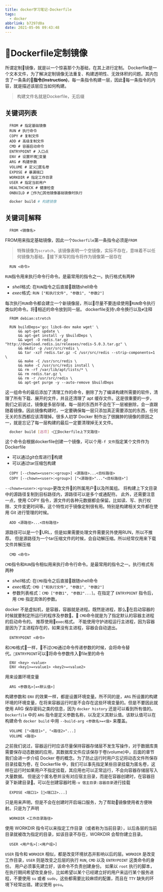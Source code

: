 ```yaml
---
title: docker学习笔记-Dockerfile
tags:
  - docker
abbrlink: b7297d0a
date: 2021-05-06 09:43:48
---
```


# Dockerfile定制镜像

所谓定制镜像，就是以一个惊喜那个为基础，在其上进行定制。
Dockerfile是一个文本文件，为了解决定制镜像无法重复、构建透明性、无效体积的问题。其内包含了一条条的**指令(Instruction)**，每一条指令构建一层，因此每一条指令的内容，就是描述该层应当如何构建。

> 构建文件名就是Dockerfile，无后缀

## 关键词列表
``` docker
  FROM # 指定基础镜像
  RUN # 执行命令
  COPY # 复制文件
  ADD # 高级复制文件
  CMD # 容器启动命令
  ENTRYPOINT # 入口点
  ENV # 设置环境变量
  ARG # 构建参数
  VOLUME # 定义匿名卷
  EXPOSE # 暴漏端口
  WORKDIR # 指定工作目录
  USER # 指定当前用户
  HEALTHCHECK # 健康检查
  ONBUILD # 作为其他镜像基础镜像时执行
```
``` sh
  docker build # 构建镜像
```

## 关键词解释

``` docker
  FROM <镜像名>
```
FROM用来指定基础镜像，因此一个`Dockerfile`第一条指令必须是`FROM`
> 特殊镜像为`scratch`，该镜像表明一个空镜像，实际不存在，意味着不以任何镜像为基础，接下来写的指令将作为镜像第一层存在

``` docker
  RUN <命令>
```
`RUN`指令用来执行命令行命令。是最常用的指令之一。执行格式有两种
- *shell*格式: 在`RUN`指令之后直接跟随shell命令
- *exec*格式: `RUN ["和执行文件", "参数1", "参数2"]`
  
每次执行`RUN`命令都会建立一个新镜像层，所以尽量不要连续使用`RUN`命令执行类似的命令。将相近的命令放到同一层。
dockerfile支持`\`命令换行以及`#`注释
``` docker {.line-numbers}
  FROM debian:stretch

  RUN buildDeps='gcc libc6-dev make wget' \
      && apt-get update \
      && apt-get install -y $buildDeps \
      && wget -O redis.tar.gz "http://download.redis.io/releases/redis-5.0.3.tar.gz" \
      && mkdir -p /usr/src/redis \
      && tar -xzf redis.tar.gz -C /usr/src/redis --strip-components=1 \
      && make -C /usr/src/redis \
      && make -C /usr/src/redis install \
      && rm -rf /var/lib/apt/lists/* \
      && rm redis.tar.gz \
      && rm -r /usr/src/redis \
      && apt-get purge -y --auto-remove $buildDeps
```
这一组命令的最后添加了清理工作的命令，删除了为了编译构建所需要的软件，清理了所有下载、展开的文件，并且还清理了 apt 缓存文件。这是很重要的一步，我们之前说过，镜像是多层存储，每一层的东西并不会在下一层被删除，会一直跟随着镜像。因此镜像构建时，一定要确保每一层只添加真正需要添加的东西，任何无关的东西都应该清理掉。很多人初学 Docker 制作出了很臃肿的镜像的原因之一，就是忘记了每一层构建的最后一定要清理掉无关文件。

``` sh
  docker build [选项] <Dockerfile上下文路径>
```
这个命令会根据dockerfile创建一个镜像，可以个用`-f 文件`指定某个文件作为Dockerfile

- 可以通过git仓库进行构建
- 可以通过tar压缩包构建

``` docker
  COPY [--chown=<user>:<group>] <源路径>...<目标路径>
  COPY [--chown=<user>:<group>] ["<源路径>"..."<目标路径>"]
```
`--chown=<user>:<group>`更改文件的所属用户以及所属组。
将构建上下文目录中的源路径复制到目标路径内，源路径可以是多个或通配符。
此外，还需要注意一点，使用 COPY 指令，源文件的各种元数据都会保留。比如读、写、执行权限、文件变更时间等。这个特性对于镜像定制很有用。特别是构建相关文件都在使用 Git 进行管理的时候。

``` docker
  ADD <源路径>...<目标路径>
```
源路径可以是一个URL，但是如果需要处理文件需要另外使用RUN，所以不推荐。
但是源路径为一个tar压缩文件的时候，会自动解压缩。所以经常仅用来下载文件并解压缩

``` docker
  CMD <命令>
```
`CMD`指令和`RUN`指令相似用来执行命令行命令。是最常用的指令之一。执行格式有两种
- *shell*格式: 在`CMD`指令之后直接跟随shell命令
- *exec*格式: `CMD ["和执行文件", "参数1", "参数2"]`
- 参数列表格式：`CMD ["参数1", "参数2"...]`。在指定了 `ENTRYPOINT` 指令后，用 `CMD` 指定具体的参数。

docker 不是虚拟机，是容器，容器就是进程。既然是进程，那么在启动容器的时候就要制定所运行的程序及参数。
`CMD`命令就是为了指定默认的容器主进程的启动命令的。
推荐使用`exec`格式。
不能使用守护进程运行主进程，因为容器是因为了主进程存在的，如果没有主进程，容器会自动退出。

``` docker
  ENTRYPOINT <命令>
```
和`CMD`格式一样，不过`CMD`通过命令传递参数的时候，会将命令替代。`ENTRYPOINT`可以将命令参数传入file里的命令

``` docker
  ENV <key> <value>
  ENV <key1>=<value1> <key2>=<value2>
```
用来设置环境变量

``` docker
  ARG <参数名>[=<默认值>]
```
构建参数和 `ENV` 的效果一样，都是设置环境变量。所不同的是，`ARG` 所设置的构建环境的环境变量，在将来容器运行时是不会存在这些环境变量的。但是不要因此就使用 ARG 保存密码之类的信息，因为 `docker history` 还是可以看到所有值的。
`Dockerfile` 中的 `ARG` 指令是定义参数名称，以及定义其默认值。该默认值可以在构建命令 `docker build` 中用 `--build-arg <参数名>=<值>` 来覆盖。

``` docker
  VOLUME ["<路径1>", "<路径2>"...]
  VOLUME <路径>
```
之前我们说过，容器运行时应该尽量保持容器存储层不发生写操作，对于数据库类需要保存动态数据的应用，其数据库文件应该保存于卷(volume)中，后面的章节我们会进一步介绍 Docker 卷的概念。为了防止运行时用户忘记将动态文件所保存目录挂载为卷，在 Dockerfile 中，我们可以事先指定某些目录挂载为匿名卷，这样在运行时如果用户不指定挂载，其应用也可以正常运行，不会向容器存储层写入大量数据。
但是这个匿名卷并没有对应宿主目录，而是在容器创建时，在容器目录下新建目录。可以在创建容器时用`-v 宿主目录:容器目录`进行挂载

``` docker
  EXPOSE <端口1> [<端口2>...]
```
只是用来声明，但是不会在创建时开启端口服务，为了帮助镜像使用者方便映射。只是为了声明

``` docker
  WORKDIR <工作目录路径>
```
使用 WORKDIR 指令可以来指定工作目录（或者称为当前目录），以后各层的当前目录就被改为指定的目录，如该目录不存在，WORKDIR 会帮你建立目录。

``` docker
  USER <用户名>[:<用户组>]
```
`USER` 指令和 `WORKDIR` 相似，都是改变环境状态并影响以后的层。`WORKDIR` 是改变工作目录，`USER` 则是改变之后层的执行 `RUN`, `CMD` 以及 `ENTRYPOINT` 这类命令的身份。
用户必须事先建立好，该命令不负责创建身份。
如果以 `root` 执行的脚本，在执行期间希望改变身份，比如希望以某个已经建立好的用户来运行某个服务进程，不要使用 `su` 或者 `sudo`，这些都需要比较麻烦的配置，而且在 `TTY` 缺失的环境下经常出错。建议使用 `gosu`。